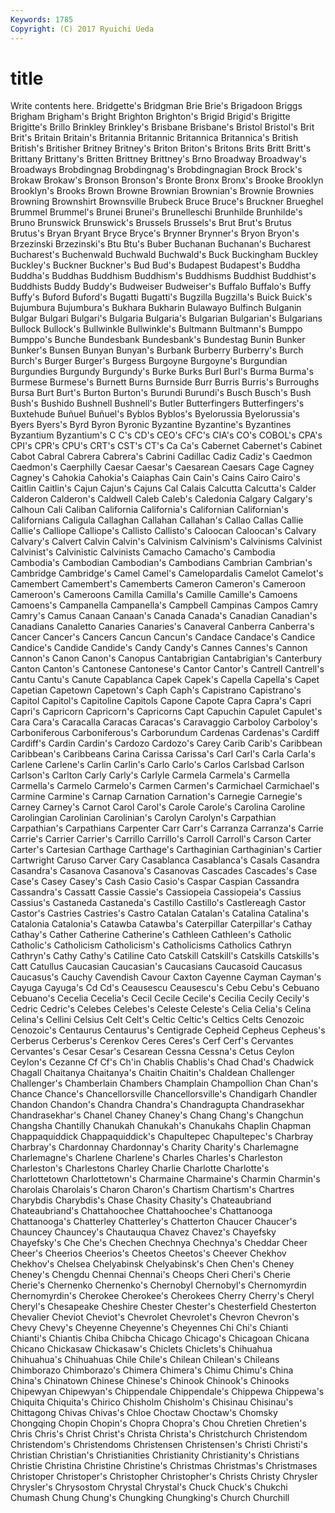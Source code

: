 ```yaml
---
Keywords: 1785 
Copyright: (C) 2017 Ryuichi Ueda
---
```


# title

Write contents here.
 Bridgette's Bridgman Brie Brie's Brigadoon Briggs
Brigham Brigham's Bright Brighton Brighton's Brigid Brigid's Brigitte Brigitte's Brillo
Brinkley Brinkley's Brisbane Brisbane's Bristol Bristol's Brit Brit's Britain Britain's
Britannia Britannic Britannica Britannica's British British's Britisher Britney Britney's Briton
Briton's Britons Brits Britt Britt's Brittany Brittany's Britten Brittney Brittney's
Brno Broadway Broadway's Broadways Brobdingnag Brobdingnag's Brobdingnagian Brock Brock's Brokaw
Brokaw's Bronson Bronson's Bronte Bronx Bronx's Brooke Brooklyn Brooklyn's Brooks
Brown Browne Brownian Brownian's Brownie Brownies Browning Brownshirt Brownsville Brubeck
Bruce Bruce's Bruckner Brueghel Brummel Brummel's Brunei Brunei's Brunelleschi Brunhilde
Brunhilde's Bruno Brunswick Brunswick's Brussels Brussels's Brut Brut's Brutus Brutus's
Bryan Bryant Bryce Bryce's Brynner Brynner's Bryon Bryon's Brzezinski Brzezinski's
Btu Btu's Buber Buchanan Buchanan's Bucharest Bucharest's Buchenwald Buchwald Buchwald's
Buck Buckingham Buckley Buckley's Buckner Buckner's Bud Bud's Budapest Budapest's
Buddha Buddha's Buddhas Buddhism Buddhism's Buddhisms Buddhist Buddhist's Buddhists Buddy
Buddy's Budweiser Budweiser's Buffalo Buffalo's Buffy Buffy's Buford Buford's Bugatti
Bugatti's Bugzilla Bugzilla's Buick Buick's Bujumbura Bujumbura's Bukhara Bukharin Bulawayo
Bulfinch Bulganin Bulgar Bulgari Bulgari's Bulgaria Bulgaria's Bulgarian Bulgarian's Bulgarians
Bullock Bullock's Bullwinkle Bullwinkle's Bultmann Bultmann's Bumppo Bumppo's Bunche Bundesbank
Bundesbank's Bundestag Bunin Bunker Bunker's Bunsen Bunyan Bunyan's Burbank Burberry
Burberry's Burch Burch's Burger Burger's Burgess Burgoyne Burgoyne's Burgundian Burgundies
Burgundy Burgundy's Burke Burks Burl Burl's Burma Burma's Burmese Burmese's
Burnett Burns Burnside Burr Burris Burris's Burroughs Bursa Burt Burt's
Burton Burton's Burundi Burundi's Busch Busch's Bush Bush's Bushido Bushnell
Bushnell's Butler Butterfingers Butterfingers's Buxtehude Buñuel Buñuel's Byblos Byblos's Byelorussia
Byelorussia's Byers Byers's Byrd Byron Byronic Byzantine Byzantine's Byzantines Byzantium
Byzantium's C C's CD's CEO's CFC's CIA's CO's COBOL's CPA's
CPI's CPR's CPU's CRT's CST's CT's Ca Ca's Cabernet Cabernet's
Cabinet Cabot Cabral Cabrera Cabrera's Cabrini Cadillac Cadiz Cadiz's Caedmon
Caedmon's Caerphilly Caesar Caesar's Caesarean Caesars Cage Cagney Cagney's Cahokia
Cahokia's Caiaphas Cain Cain's Cains Cairo Cairo's Caitlin Caitlin's Cajun
Cajun's Cajuns Cal Calais Calcutta Calcutta's Calder Calderon Calderon's Caldwell
Caleb Caleb's Caledonia Calgary Calgary's Calhoun Cali Caliban California California's
Californian Californian's Californians Caligula Callaghan Callahan Callahan's Callao Callas Callie
Callie's Calliope Calliope's Callisto Callisto's Caloocan Caloocan's Calvary Calvary's Calvert
Calvin Calvin's Calvinism Calvinism's Calvinisms Calvinist Calvinist's Calvinistic Calvinists Camacho
Camacho's Cambodia Cambodia's Cambodian Cambodian's Cambodians Cambrian Cambrian's Cambridge Cambridge's
Camel Camel's Camelopardalis Camelot Camelot's Camembert Camembert's Camemberts Cameron Cameron's
Cameroon Cameroon's Cameroons Camilla Camilla's Camille Camille's Camoens Camoens's Campanella
Campanella's Campbell Campinas Campos Camry Camry's Camus Canaan Canaan's Canada
Canada's Canadian Canadian's Canadians Canaletto Canaries Canaries's Canaveral Canberra Canberra's
Cancer Cancer's Cancers Cancun Cancun's Candace Candace's Candice Candice's Candide
Candide's Candy Candy's Cannes Cannes's Cannon Cannon's Canon Canon's Canopus
Cantabrigian Cantabrigian's Canterbury Canton Canton's Cantonese Cantonese's Cantor Cantor's Cantrell
Cantrell's Cantu Cantu's Canute Capablanca Capek Capek's Capella Capella's Capet
Capetian Capetown Capetown's Caph Caph's Capistrano Capistrano's Capitol Capitol's Capitoline
Capitols Capone Capote Capra Capra's Capri Capri's Capricorn Capricorn's Capricorns
Capt Capuchin Capulet Capulet's Cara Cara's Caracalla Caracas Caracas's Caravaggio
Carboloy Carboloy's Carboniferous Carboniferous's Carborundum Cardenas Cardenas's Cardiff Cardiff's Cardin
Cardin's Cardozo Cardozo's Carey Carib Carib's Caribbean Caribbean's Caribbeans Carina
Carissa Carissa's Carl Carl's Carla Carla's Carlene Carlene's Carlin Carlin's
Carlo Carlo's Carlos Carlsbad Carlson Carlson's Carlton Carly Carly's Carlyle
Carmela Carmela's Carmella Carmella's Carmelo Carmelo's Carmen Carmen's Carmichael Carmichael's
Carmine Carmine's Carnap Carnation Carnation's Carnegie Carnegie's Carney Carney's Carnot
Carol Carol's Carole Carole's Carolina Caroline Carolingian Carolinian Carolinian's Carolyn
Carolyn's Carpathian Carpathian's Carpathians Carpenter Carr Carr's Carranza Carranza's Carrie
Carrie's Carrier Carrier's Carrillo Carrillo's Carroll Carroll's Carson Carter Carter's
Cartesian Carthage Carthage's Carthaginian Carthaginian's Cartier Cartwright Caruso Carver Cary
Casablanca Casablanca's Casals Casandra Casandra's Casanova Casanova's Casanovas Cascades Cascades's
Case Case's Casey Casey's Cash Casio Casio's Caspar Caspian Cassandra
Cassandra's Cassatt Cassie Cassie's Cassiopeia Cassiopeia's Cassius Cassius's Castaneda Castaneda's
Castillo Castillo's Castlereagh Castor Castor's Castries Castries's Castro Catalan Catalan's
Catalina Catalina's Catalonia Catalonia's Catawba Catawba's Caterpillar Caterpillar's Cathay Cathay's
Cather Catherine Catherine's Cathleen Cathleen's Catholic Catholic's Catholicism Catholicism's Catholicisms
Catholics Cathryn Cathryn's Cathy Cathy's Catiline Cato Catskill Catskill's Catskills
Catskills's Catt Catullus Caucasian Caucasian's Caucasians Caucasoid Caucasus Caucasus's Cauchy
Cavendish Cavour Caxton Cayenne Cayman Cayman's Cayuga Cayuga's Cd Cd's
Ceausescu Ceausescu's Cebu Cebu's Cebuano Cebuano's Cecelia Cecelia's Cecil Cecile
Cecile's Cecilia Cecily Cecily's Cedric Cedric's Celebes Celebes's Celeste Celeste's
Celia Celia's Celina Celina's Cellini Celsius Celt Celt's Celtic Celtic's
Celtics Celts Cenozoic Cenozoic's Centaurus Centaurus's Centigrade Cepheid Cepheus Cepheus's
Cerberus Cerberus's Cerenkov Ceres Ceres's Cerf Cerf's Cervantes Cervantes's Cesar
Cesar's Cesarean Cessna Cessna's Cetus Ceylon Ceylon's Cezanne Cf Cf's
Ch'in Chablis Chablis's Chad Chad's Chadwick Chagall Chaitanya Chaitanya's Chaitin
Chaitin's Chaldean Challenger Challenger's Chamberlain Chambers Champlain Champollion Chan Chan's
Chance Chance's Chancellorsville Chancellorsville's Chandigarh Chandler Chandon Chandon's Chandra Chandra's
Chandragupta Chandrasekhar Chandrasekhar's Chanel Chaney Chaney's Chang Chang's Changchun Changsha
Chantilly Chanukah Chanukah's Chanukahs Chaplin Chapman Chappaquiddick Chappaquiddick's Chapultepec Chapultepec's
Charbray Charbray's Chardonnay Chardonnay's Charity Charity's Charlemagne Charlemagne's Charlene Charlene's
Charles Charles's Charleston Charleston's Charlestons Charley Charlie Charlotte Charlotte's Charlottetown
Charlottetown's Charmaine Charmaine's Charmin Charmin's Charolais Charolais's Charon Charon's Chartism
Chartism's Chartres Charybdis Charybdis's Chase Chasity Chasity's Chateaubriand Chateaubriand's Chattahoochee
Chattahoochee's Chattanooga Chattanooga's Chatterley Chatterley's Chatterton Chaucer Chaucer's Chauncey Chauncey's
Chautauqua Chavez Chavez's Chayefsky Chayefsky's Che Che's Chechen Chechnya Chechnya's
Cheddar Cheer Cheer's Cheerios Cheerios's Cheetos Cheetos's Cheever Chekhov Chekhov's
Chelsea Chelyabinsk Chelyabinsk's Chen Chen's Cheney Cheney's Chengdu Chennai Chennai's
Cheops Cheri Cheri's Cherie Cherie's Chernenko Chernenko's Chernobyl Chernobyl's Chernomyrdin
Chernomyrdin's Cherokee Cherokee's Cherokees Cherry Cherry's Cheryl Cheryl's Chesapeake Cheshire
Chester Chester's Chesterfield Chesterton Chevalier Cheviot Cheviot's Chevrolet Chevrolet's Chevron
Chevron's Chevy Chevy's Cheyenne Cheyenne's Cheyennes Chi Chi's Chianti Chianti's
Chiantis Chiba Chibcha Chicago Chicago's Chicagoan Chicana Chicano Chickasaw Chickasaw's
Chiclets Chiclets's Chihuahua Chihuahua's Chihuahuas Chile Chile's Chilean Chilean's Chileans
Chimborazo Chimborazo's Chimera Chimera's Chimu Chimu's China China's Chinatown Chinese
Chinese's Chinook Chinook's Chinooks Chipewyan Chipewyan's Chippendale Chippendale's Chippewa Chippewa's
Chiquita Chiquita's Chirico Chisholm Chisholm's Chisinau Chisinau's Chittagong Chivas Chivas's
Chloe Choctaw Choctaw's Chomsky Chongqing Chopin Chopin's Chopra Chopra's Chou
Chretien Chretien's Chris Chris's Christ Christ's Christa Christa's Christchurch Christendom
Christendom's Christendoms Christensen Christensen's Christi Christi's Christian Christian's Christianities Christianity
Christianity's Christians Christie Christina Christine Christine's Christmas Christmas's Christmases Christoper
Christoper's Christopher Christopher's Christs Christy Chrysler Chrysler's Chrysostom Chrystal Chrystal's
Chuck Chuck's Chukchi Chumash Chung Chung's Chungking Chungking's Church Churchill
